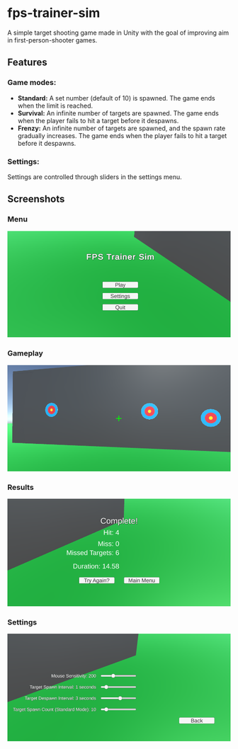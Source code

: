 # fps-trainer-sim
A simple target shooting game made in Unity with the goal of improving aim in first-person-shooter games.

## Features
### Game modes:
* **Standard:** A set number (default of 10) is spawned. The game ends when the limit is reached.
* **Survival:** An infinite number of targets are spawned. The game ends when the player fails to hit a target before it despawns.
* **Frenzy:** An infinite number of targets are spawned, and the spawn rate gradually increases. The game ends when the player fails to hit a target before it despawns.

### Settings:
Settings are controlled through sliders in the settings menu.

## Screenshots

### Menu
![image](docs/images/1.png)

### Gameplay
![image](docs/images/2.png)

### Results
![image](docs/images/3.png)

### Settings
![image](docs/images/4.png)
